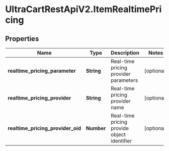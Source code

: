 # UltraCartRestApiV2.ItemRealtimePricing

## Properties
Name | Type | Description | Notes
------------ | ------------- | ------------- | -------------
**realtime_pricing_parameter** | **String** | Real-time pricing provider parameters | [optional] 
**realtime_pricing_provider** | **String** | Real-time pricing provider name | [optional] 
**realtime_pricing_provider_oid** | **Number** | Real-time pricing provide object identifier | [optional] 


